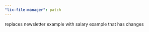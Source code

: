 ```yaml
---
"lix-file-manager": patch
---
```


replaces newsletter example with salary example that has changes
